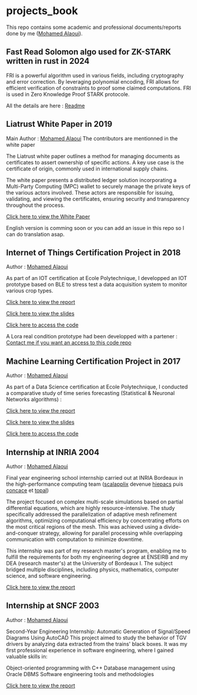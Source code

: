 # projects_book

This repo contains some academic and professional documents/reports done by me ([Mohamed Alaoui](https://www.linkedin.com/in/mohamed-alaoui-simon/)).

## Fast Read Solomon algo used for ZK-STARK written in rust in 2024

FRI is a powerful algorithm used in various fields, including cryptography and error correction. By leveraging polynomial encoding, FRI allows for efficient verification of constraints to proof some claimed computations.
FRI is used in Zero Knowledge Proof STARK protocole.

All the details are here : [Readme](https://github.com/SimowTopos/fri_basic_rustling)

## Liatrust White Paper in 2019

Main Author : [Mohamed Alaoui](https://www.linkedin.com/in/mohamed-alaoui-simon/?locale=en_US)
The contributors are mentionned in the white paper

The Liatrust white paper outlines a method for managing documents as certificates to assert ownership of specific actions. A key use case is the certificate of origin, commonly used in international supply chains.

The white paper presents a distributed ledger solution incorporating a Multi-Party Computing (MPC) wallet to securely manage the private keys of the various actors involved. These actors are responsible for issuing, validating, and viewing the certificates, ensuring security and transparency throughout the process.

[Click here to view the White Paper](./liatrust/Liatrust-White-Paper-by-CultyData.pdf)

English version is comming soon or you can add an issue in this repo so I can do translation asap.

## Internet of Things Certification Project in 2018

Author : [Mohamed Alaoui](https://www.linkedin.com/in/mohamed-alaoui-simon/?locale=en_US)

As part of an IOT certification at Ecole Polytechnique, I developped an IOT prototype based on BLE to stress test a data acquisition system to monitor various crop types.

[Click here to view the report](./polythech-executive/internet-des-objets/ALAOUI-MOHAMED-IOT2-XEXED.pdf)

[Click here to view the slides](./polythech-executive/internet-des-objets/Slide-Alaoui-IOT2.pdf)

[Click here to access the code](https://github.com/SimowTopos/iot-project-crops-monitoring)

A Lora real condition prototype had been developped with a partener :
[Contact me if you want an access to this code repo](https://github.com/SimowTopos/iot-project-crops-monitoring)

## Machine Learning Certification Project in 2017

Author : [Mohamed Alaoui](https://www.linkedin.com/in/mohamed-alaoui-simon/?locale=en_US)

As part of a Data Science certification at Ecole Polytechnique, I conducted a comparative study of time series forecasting (Statistical & Neuronal Networks algorithms) :

[Click here to view the report](./polythech-executive/data-science/ALAOUI-MOHAMED-MEMOIRE-CERTIFICATION-XEXED-DSSP6.pdf)

[Click here to view the slides](./polythech-executive/data-science/Slide-Alaoui-DSSP6.pdf)

[Click here to access the code](https://github.com/jetpackdata/jpdforcaster)

## Internship at INRIA 2004

Author : [Mohamed Alaoui](https://www.linkedin.com/in/mohamed-alaoui-simon/?locale=en_US)

Final year engineering school internship carried out at INRIA Bordeaux in the high-performance computing team  ([scalapplix](https://www.labri.fr/projet/scalapplix/) devenue [hiepacs](https://team.inria.fr/hiepacs/) puis [concace](https://concace.gitlabpages.inria.fr/) et [topal](https://www.inria.fr/fr/topal))

The project focused on complex multi-scale simulations based on partial differential equations, which are highly resource-intensive. The study specifically addressed the parallelization of adaptive mesh refinement algorithms, optimizing computational efficiency by concentrating efforts on the most critical regions of the mesh. This was achieved using a divide-and-conquer strategy, allowing for parallel processing while overlapping communication with computation to minimize downtime.

This internship was part of my research master's program, enabling me to fulfill the requirements for both my engineering degree at ENSEIRB and my DEA (research master's) at the University of Bordeaux I. The subject bridged multiple disciplines, including physics, mathematics, computer science, and software engineering.

[Click here to view the report](./inria/AMR_2004.pdf)

## Internship at SNCF 2003

Author : [Mohamed Alaoui](https://www.linkedin.com/in/mohamed-alaoui-simon/?locale=en_US)

Second-Year Engineering Internship: Automatic Generation of Signal/Speed Diagrams Using AutoCAD
This project aimed to study the behavior of TGV drivers by analyzing data extracted from the trains' black boxes.
It was my first professional experience in software engineering, where I gained valuable skills in:

Object-oriented programming with C++
Database management using Oracle DBMS
Software engineering tools and methodologies

[Click here to view the report](./sncf/SNCF_2003.pdf)





